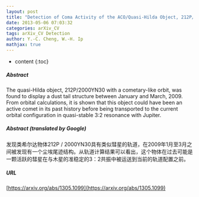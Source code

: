 ```yaml
---
layout: post
title: "Detection of Coma Activity of the ACO/Quasi-Hilda Object, 212P/2000YN30"
date: 2013-05-06 07:03:32
categories: arXiv_CV
tags: arXiv_CV Detection
author: Y.-C. Cheng, W.-H. Ip
mathjax: true
---
```


* content
{:toc}

##### Abstract
The quasi-Hilda object, 212P/2000YN30 with a cometary-like orbit, was found to display a dust tail structure between January and March, 2009. From orbital calculations, it is shown that this object could have been an active comet in its past history before being transported to the current orbital configuration in quasi-stable 3:2 resonance with Jupiter.

##### Abstract (translated by Google)
发现类希尔达物体212P / 2000YN30具有类似彗星的轨道，在2009年1月至3月之间被发现有一个尘埃尾迹结构。从轨道计算结果可以看出，这个物体在过去可能是一颗活跃的彗星在与木星的准稳定的3：2共振中被运送到当前的轨道配置之前。

##### URL
[https://arxiv.org/abs/1305.1099](https://arxiv.org/abs/1305.1099)

